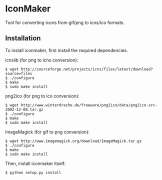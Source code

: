 IconMaker
=========

Tool for converting icons from gif/png to icns/ico formats.



Installation
------------

To install iconmaker, first install the required dependencies.

icnslib (for png to icns conversion):

	$ wget http://sourceforge.net/projects/icns/files/latest/download?source=files
	$ ./configure
	$ make
	$ sudo make install

png2ico (for png to ico conversion):

	$ wget http://www.winterdrache.de/freeware/png2ico/data/png2ico-src-2002-12-08.tar.gz
	$ ./configure
	$ make
	$ sudo make install

ImageMagick (for gif to png conversion):

	$ wget http://www.imagemagick.org/download/ImageMagick.tar.gz
	$ ./configure
	$ make
	$ sudo make install

Then, install iconmaker itself:

    $ python setup.py install